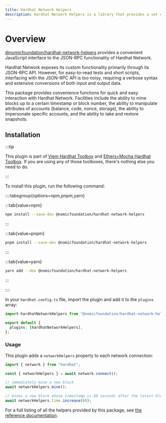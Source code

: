 ```yaml
---
title: Hardhat Network Helpers
description: Hardhat Network Helpers is a library that provides a set of utility functions to interact with locally simulated networks.
---
```


# Overview

[@nomicfoundation/hardhat-network-helpers](https://www.npmjs.com/package/@nomicfoundation/hardhat-network-helpers) provides a convenient JavaScript interface to the JSON-RPC functionality of Hardhat Network.

Hardhat Network exposes its custom functionality primarily through its JSON-RPC API. However, for easy-to-read tests and short scripts, interfacing with the JSON-RPC API is too noisy, requiring a verbose syntax and extensive conversions of both input and output data.

This package provides convenience functions for quick and easy interaction with Hardhat Network. Facilities include the ability to mine blocks up to a certain timestamp or block number, the ability to manipulate attributes of accounts (balance, code, nonce, storage), the ability to impersonate specific accounts, and the ability to take and restore snapshots.

## Installation

:::tip

This plugin is part of [Viem Hardhat Toolbox](/v-next/hardhat-toolbox-viem/) and [Ethers+Mocha Hardhat Toolbox](/v-next/hardhat-toolbox-mocha-ethers/). If you are using any of those toolboxes, there's nothing else you need to do.

:::

To install this plugin, run the following command:

::::tabsgroup{options=npm,pnpm,yarn}

:::tab{value=npm}

```bash
npm install --save-dev @nomicfoundation/hardhat-network-helpers
```

:::

:::tab{value=pnpm}

```bash
pnpm install --save-dev @nomicfoundation/hardhat-network-helpers
```

:::

:::tab{value=yarn}

```bash
yarn add --dev @nomicfoundation/hardhat-network-helpers
```

:::

::::

In your `hardhat.config.ts` file, import the plugin and add it to the `plugins` array:

```ts
import hardhatNetworkHelpers from "@nomicfoundation/hardhat-network-helpers";

export default {
  plugins: [hardhatNetworkHelpers],
};
```

### Usage

This plugin adds a `networkHelpers` property to each network connection:

```ts
import { network } from "hardhat";

const { networkHelpers } = await network.connect();

// immediately mine a new block
await networkHelpers.mine();

// mines a new block whose timestamp is 60 seconds after the latest block's timestamp.
await networkHelpers.time.increase(60);
```

For a full listing of all the helpers provided by this package, see [the reference documentation](./reference).
